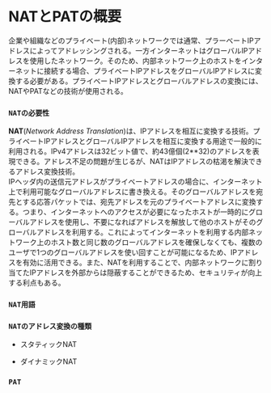 # NATとPATの概要
企業や組織などのプライベート(内部)ネットワークでは通常、プラーベートIPアドレスによってアドレッシングされる。一方インターネットはグローバルIPアドレスを使用したネットワーク。そのため、内部ネットワーク上のホストをインターネットに接続する場合、プライベートIPアドレスをグローバルIPアドレスに変換する必要がある。プライベートIPアドレスとグローバルアドレスの変換には、NATやPATなどの技術が使用される。

### `NATの必要性`
**NAT**(*Network Address Translation*)は、IPアドレスを相互に変換する技術。プライベートIPアドレスとグローバルIPアドレスを相互に変換する用途で一般的に利用される。IPv4アドレスは32ビット値で、約43億個(2**32)のアドレスを表現できる。アドレス不足の問題が生じるが、NATはIPアドレスの枯渇を解決できるアドレス変換技術。  
IPヘッダ内の送信元アドレスがプライベートアドレスの場合に、インターネット上で利用可能なグローバルアドレスに書き換える。そのグローバルアドレスを宛先とする応答パケットでは、宛先アドレスを元のプライベートアドレスに変換する。つまり、インターネットへのアクセスが必要になったホストが一時的にグローバルアドレスを使用し、不要になればアドレスを解放して他のホストがそのグローバルアドレスを利用する。これによってインターネットを利用する内部ネットワーク上のホスト数と同じ数のグローバルアドレスを確保しなくても、複数のユーザで1つのグローバルアドレスを使い回すことが可能になるため、IPアドレスを有効に活用できる。また、NATを利用することで、内部ネットワークに割り当てたIPアドレスを外部からは隠蔽することができるため、セキュリティが向上する利点もある。

### `NAT用語`

### `NATのアドレス変換の種類`

- スタティックNAT

- ダイナミックNAT

### `PAT`
